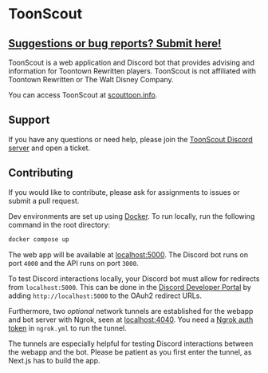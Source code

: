 # ToonScout

## [Suggestions or bug reports? Submit here!](https://github.com/erin-miller/ToonScout/issues)

ToonScout is a web application and Discord bot that provides advising and information for Toontown Rewritten players. ToonScout is not affiliated with Toontown Rewritten or The Walt Disney Company.

You can access ToonScout at [scouttoon.info](https://scouttoon.info).

## Support

If you have any questions or need help, please join the [ToonScout Discord server](https://discord.gg/Qb929SrdRP) and open a ticket.

## Contributing

If you would like to contribute, please ask for assignments to issues or submit a pull request.

Dev environments are set up using [Docker](https://docs.docker.com/desktop/). To run locally, run the following command in the root directory:

```bash
docker compose up
```

The web app will be available at [localhost:5000](http://localhost:5000). The Discord bot runs on port `4000` and the API runs on port `3000`.

To test Discord interactions locally, your Discord bot must allow for redirects from `localhost:5000`. This can be done in the [Discord Developer Portal](https://discord.com/developers/applications) by adding `http://localhost:5000` to the OAuh2 redirect URLs.

Furthermore, two _optional_ network tunnels are established for the webapp and bot server with Ngrok, seen at [localhost:4040](http://localhost:4040). You need a [Ngrok auth token](https://dashboard.ngrok.com/get-started/your-authtoken) in `ngrok.yml` to run the tunnel.

The tunnels are especially helpful for testing Discord interactions between the webapp and the bot. Please be patient as you first enter the tunnel, as Next.js has to build the app.
